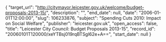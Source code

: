 {
  "target_url": "http://citymayor.leicester.gov.uk/welcome/budget-proposals-2013-15/", 
  "description": "", 
  "end_date": null, 
  "date": "2006-01-01T12:00:00", 
  "slug": 106233876, 
  "subject": "Spending Cuts 2010: Impact on Social Welfare", 
  "publisher": "leicester.gov.uk", 
  "open_access": false, 
  "title": "Leicester City Council: Budget Proposals 2013-15", 
  "record_id": "20060101T120000/xeYTBsj019rqBTSgl62e+A==", 
  "start_date": null
}

